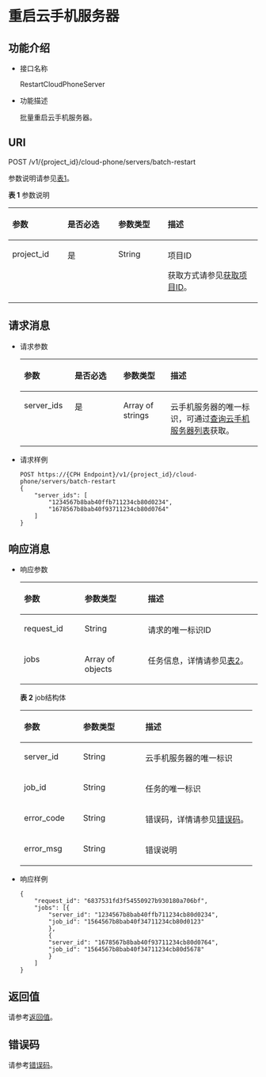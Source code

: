 # 重启云手机服务器<a name="ZH-CN_TOPIC_0205190963"></a>

## 功能介绍<a name="section1017775201620"></a>

-   接口名称

    RestartCloudPhoneServer

-   功能描述

    批量重启云手机服务器。


## URI<a name="section191917561615"></a>

POST /v1/\{project\_id\}/cloud-phone/servers/batch-restart

参数说明请参见[表1](#table101951512164)。

**表 1**  参数说明

<a name="table101951512164"></a>
<table><thead align="left"><tr id="row15357452167"><th class="cellrowborder" valign="top" width="22.17%" id="mcps1.2.5.1.1"><p id="p735895171618"><a name="p735895171618"></a><a name="p735895171618"></a>参数</p>
</th>
<th class="cellrowborder" valign="top" width="20.330000000000002%" id="mcps1.2.5.1.2"><p id="p18358125141617"><a name="p18358125141617"></a><a name="p18358125141617"></a>是否必选</p>
</th>
<th class="cellrowborder" valign="top" width="19.869999999999997%" id="mcps1.2.5.1.3"><p id="p103581559166"><a name="p103581559166"></a><a name="p103581559166"></a>参数类型</p>
</th>
<th class="cellrowborder" valign="top" width="37.63%" id="mcps1.2.5.1.4"><p id="p5358253163"><a name="p5358253163"></a><a name="p5358253163"></a>描述</p>
</th>
</tr>
</thead>
<tbody><tr id="row1835814517162"><td class="cellrowborder" valign="top" width="22.17%" headers="mcps1.2.5.1.1 "><p id="p163581753165"><a name="p163581753165"></a><a name="p163581753165"></a>project_id</p>
</td>
<td class="cellrowborder" valign="top" width="20.330000000000002%" headers="mcps1.2.5.1.2 "><p id="p18358750163"><a name="p18358750163"></a><a name="p18358750163"></a>是</p>
</td>
<td class="cellrowborder" valign="top" width="19.869999999999997%" headers="mcps1.2.5.1.3 "><p id="p7633781"><a name="p7633781"></a><a name="p7633781"></a>String</p>
</td>
<td class="cellrowborder" valign="top" width="37.63%" headers="mcps1.2.5.1.4 "><p id="p18834193641812"><a name="p18834193641812"></a><a name="p18834193641812"></a>项目ID</p>
<p id="p1311827174114"><a name="p1311827174114"></a><a name="p1311827174114"></a>获取方式请参见<a href="获取项目ID.md">获取项目ID</a>。</p>
</td>
</tr>
</tbody>
</table>

## 请求消息<a name="section1021518591618"></a>

-   请求参数

    <a name="table1421918521612"></a>
    <table><thead align="left"><tr id="row1435810531612"><th class="cellrowborder" valign="top" width="21.322132213221323%" id="mcps1.1.5.1.1"><p id="p435815141617"><a name="p435815141617"></a><a name="p435815141617"></a>参数</p>
    </th>
    <th class="cellrowborder" valign="top" width="20.47204720472047%" id="mcps1.1.5.1.2"><p id="p335813515165"><a name="p335813515165"></a><a name="p335813515165"></a>是否必选</p>
    </th>
    <th class="cellrowborder" valign="top" width="19.831983198319833%" id="mcps1.1.5.1.3"><p id="p93584581616"><a name="p93584581616"></a><a name="p93584581616"></a>参数类型</p>
    </th>
    <th class="cellrowborder" valign="top" width="38.373837383738376%" id="mcps1.1.5.1.4"><p id="p1735543817529"><a name="p1735543817529"></a><a name="p1735543817529"></a>描述</p>
    </th>
    </tr>
    </thead>
    <tbody><tr id="row193591657167"><td class="cellrowborder" valign="top" width="21.322132213221323%" headers="mcps1.1.5.1.1 "><p id="p123597591615"><a name="p123597591615"></a><a name="p123597591615"></a>server_ids</p>
    </td>
    <td class="cellrowborder" valign="top" width="20.47204720472047%" headers="mcps1.1.5.1.2 "><p id="p193591652169"><a name="p193591652169"></a><a name="p193591652169"></a>是</p>
    </td>
    <td class="cellrowborder" valign="top" width="19.831983198319833%" headers="mcps1.1.5.1.3 "><p id="p03591354161"><a name="p03591354161"></a><a name="p03591354161"></a>Array of strings</p>
    </td>
    <td class="cellrowborder" valign="top" width="38.373837383738376%" headers="mcps1.1.5.1.4 "><p id="p11356153845219"><a name="p11356153845219"></a><a name="p11356153845219"></a>云手机服务器的唯一标识，可通过<a href="查询云手机服务器列表.md">查询云手机服务器列表</a>获取。</p>
    </td>
    </tr>
    </tbody>
    </table>

-   请求样例

    ```
    POST https://{CPH Endpoint}/v1/{project_id}/cloud-phone/servers/batch-restart 
    { 
        "server_ids": [
            "1234567b8bab40ffb711234cb80d0234", 
            "1678567b8bab40f93711234cb80d0764" 
        ]
    }
    ```


## 响应消息<a name="section1323311517168"></a>

-   响应参数

    <a name="table52359541619"></a>
    <table><thead align="left"><tr id="row1635955171615"><th class="cellrowborder" valign="top" width="25.509999999999998%" id="mcps1.1.4.1.1"><p id="p1535975121614"><a name="p1535975121614"></a><a name="p1535975121614"></a>参数</p>
    </th>
    <th class="cellrowborder" valign="top" width="26.61%" id="mcps1.1.4.1.2"><p id="p8359205161620"><a name="p8359205161620"></a><a name="p8359205161620"></a>参数类型</p>
    </th>
    <th class="cellrowborder" valign="top" width="47.88%" id="mcps1.1.4.1.3"><p id="p14359205111615"><a name="p14359205111615"></a><a name="p14359205111615"></a>描述</p>
    </th>
    </tr>
    </thead>
    <tbody><tr id="row10359450164"><td class="cellrowborder" valign="top" width="25.509999999999998%" headers="mcps1.1.4.1.1 "><p id="p14359251167"><a name="p14359251167"></a><a name="p14359251167"></a>request_id</p>
    </td>
    <td class="cellrowborder" valign="top" width="26.61%" headers="mcps1.1.4.1.2 "><p id="p0359155191610"><a name="p0359155191610"></a><a name="p0359155191610"></a>String</p>
    </td>
    <td class="cellrowborder" valign="top" width="47.88%" headers="mcps1.1.4.1.3 "><p id="p43593512168"><a name="p43593512168"></a><a name="p43593512168"></a>请求的唯一标识ID</p>
    </td>
    </tr>
    <tr id="row73593513164"><td class="cellrowborder" valign="top" width="25.509999999999998%" headers="mcps1.1.4.1.1 "><p id="p5359650165"><a name="p5359650165"></a><a name="p5359650165"></a>jobs</p>
    </td>
    <td class="cellrowborder" valign="top" width="26.61%" headers="mcps1.1.4.1.2 "><p id="p1535920521620"><a name="p1535920521620"></a><a name="p1535920521620"></a>Array of objects</p>
    </td>
    <td class="cellrowborder" valign="top" width="47.88%" headers="mcps1.1.4.1.3 "><p id="p335935111617"><a name="p335935111617"></a><a name="p335935111617"></a>任务信息，详情请参见<a href="#table1131122810124">表2</a>。</p>
    </td>
    </tr>
    </tbody>
    </table>

    **表 2**  job结构体

    <a name="table1131122810124"></a>
    <table><thead align="left"><tr id="zh-cn_topic_0149256134_row103731228111213"><th class="cellrowborder" valign="top" width="25.47254725472547%" id="mcps1.2.4.1.1"><p id="zh-cn_topic_0149256134_p17373328111217"><a name="zh-cn_topic_0149256134_p17373328111217"></a><a name="zh-cn_topic_0149256134_p17373328111217"></a>参数</p>
    </th>
    <th class="cellrowborder" valign="top" width="26.772677267726774%" id="mcps1.2.4.1.2"><p id="zh-cn_topic_0149256134_p0373122821217"><a name="zh-cn_topic_0149256134_p0373122821217"></a><a name="zh-cn_topic_0149256134_p0373122821217"></a>参数类型</p>
    </th>
    <th class="cellrowborder" valign="top" width="47.75477547754775%" id="mcps1.2.4.1.3"><p id="zh-cn_topic_0149256134_p1373172815123"><a name="zh-cn_topic_0149256134_p1373172815123"></a><a name="zh-cn_topic_0149256134_p1373172815123"></a>描述</p>
    </th>
    </tr>
    </thead>
    <tbody><tr id="zh-cn_topic_0149256134_row237413281129"><td class="cellrowborder" valign="top" width="25.47254725472547%" headers="mcps1.2.4.1.1 "><p id="zh-cn_topic_0149256134_p15374132821219"><a name="zh-cn_topic_0149256134_p15374132821219"></a><a name="zh-cn_topic_0149256134_p15374132821219"></a>server_id</p>
    </td>
    <td class="cellrowborder" valign="top" width="26.772677267726774%" headers="mcps1.2.4.1.2 "><p id="zh-cn_topic_0149256134_p037414288128"><a name="zh-cn_topic_0149256134_p037414288128"></a><a name="zh-cn_topic_0149256134_p037414288128"></a>String</p>
    </td>
    <td class="cellrowborder" valign="top" width="47.75477547754775%" headers="mcps1.2.4.1.3 "><p id="zh-cn_topic_0149256134_p23741128101211"><a name="zh-cn_topic_0149256134_p23741128101211"></a><a name="zh-cn_topic_0149256134_p23741128101211"></a>云手机服务器的唯一标识</p>
    </td>
    </tr>
    <tr id="zh-cn_topic_0149256134_row12374192819123"><td class="cellrowborder" valign="top" width="25.47254725472547%" headers="mcps1.2.4.1.1 "><p id="zh-cn_topic_0149256134_p437415281123"><a name="zh-cn_topic_0149256134_p437415281123"></a><a name="zh-cn_topic_0149256134_p437415281123"></a>job_id</p>
    </td>
    <td class="cellrowborder" valign="top" width="26.772677267726774%" headers="mcps1.2.4.1.2 "><p id="zh-cn_topic_0149256134_p11374182810129"><a name="zh-cn_topic_0149256134_p11374182810129"></a><a name="zh-cn_topic_0149256134_p11374182810129"></a>String</p>
    </td>
    <td class="cellrowborder" valign="top" width="47.75477547754775%" headers="mcps1.2.4.1.3 "><p id="zh-cn_topic_0149256134_p1937442831217"><a name="zh-cn_topic_0149256134_p1937442831217"></a><a name="zh-cn_topic_0149256134_p1937442831217"></a>任务的唯一标识</p>
    </td>
    </tr>
    <tr id="zh-cn_topic_0149256134_row181185818484"><td class="cellrowborder" valign="top" width="25.47254725472547%" headers="mcps1.2.4.1.1 "><p id="zh-cn_topic_0149256134_p712135864813"><a name="zh-cn_topic_0149256134_p712135864813"></a><a name="zh-cn_topic_0149256134_p712135864813"></a>error_code</p>
    </td>
    <td class="cellrowborder" valign="top" width="26.772677267726774%" headers="mcps1.2.4.1.2 "><p id="zh-cn_topic_0149256134_p1212105874816"><a name="zh-cn_topic_0149256134_p1212105874816"></a><a name="zh-cn_topic_0149256134_p1212105874816"></a>String</p>
    </td>
    <td class="cellrowborder" valign="top" width="47.75477547754775%" headers="mcps1.2.4.1.3 "><p id="zh-cn_topic_0149256134_p61235814816"><a name="zh-cn_topic_0149256134_p61235814816"></a><a name="zh-cn_topic_0149256134_p61235814816"></a>错误码，详情请参见<a href="错误码.md">错误码</a>。</p>
    </td>
    </tr>
    <tr id="zh-cn_topic_0149256134_row1812611064917"><td class="cellrowborder" valign="top" width="25.47254725472547%" headers="mcps1.2.4.1.1 "><p id="zh-cn_topic_0149256134_p71263016494"><a name="zh-cn_topic_0149256134_p71263016494"></a><a name="zh-cn_topic_0149256134_p71263016494"></a>error_msg</p>
    </td>
    <td class="cellrowborder" valign="top" width="26.772677267726774%" headers="mcps1.2.4.1.2 "><p id="zh-cn_topic_0149256134_p91269014915"><a name="zh-cn_topic_0149256134_p91269014915"></a><a name="zh-cn_topic_0149256134_p91269014915"></a>String</p>
    </td>
    <td class="cellrowborder" valign="top" width="47.75477547754775%" headers="mcps1.2.4.1.3 "><p id="zh-cn_topic_0149256134_p61265054918"><a name="zh-cn_topic_0149256134_p61265054918"></a><a name="zh-cn_topic_0149256134_p61265054918"></a>错误说明</p>
    </td>
    </tr>
    </tbody>
    </table>

-   响应样例

    ```
    { 
        "request_id": "6837531fd3f54550927b930180a706bf", 
        "jobs": [{ 
            "server_id": "1234567b8bab40ffb711234cb80d0234", 
            "job_id": "1564567b8bab40f34711234cb80d0123" 
            }, 
            { 
            "server_id": "1678567b8bab40f93711234cb80d0764", 
            "job_id": "1564567b8bab40f34711234cb80d5678" 
            }
        ]
    }
    ```


## 返回值<a name="section192472054165"></a>

请参考[返回值](返回值.md)。

## 错误码<a name="section15703152717507"></a>

请参考[错误码](错误码.md)。

